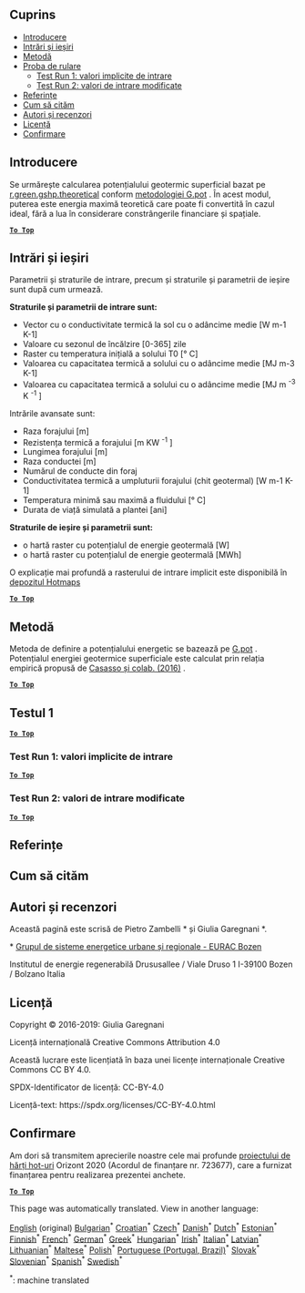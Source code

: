 <h2> Cuprins </h2><ul><li> <a href="#introduction">Introducere</a> </li><li> <a href="#inputs-and-outputs">Intrări și ieșiri</a> </li><li> <a href="#method">Metodă</a> </li><li> <a href="#sample-run">Proba de rulare</a> <ul><li> <a href="#test-run-1-default-input-values">Test Run 1: valori implicite de intrare</a> </li><li> <a href="#test-run-2-modified-input-values">Test Run 2: valori de intrare modificate</a> </li></ul></li><li> <a href="#references">Referințe</a> </li><li> <a href="#how-to-cite">Cum să cităm</a> </li><li> <a href="#authors-and-reviewers">Autori și recenzori</a> </li><li> <a href="#license">Licență</a> </li><li> <a href="#acknowledgement">Confirmare</a> </li></ul><h2> Introducere </h2><p> Se urmărește calcularea potențialului geotermic superficial bazat pe <a href="https://grass.osgeo.org/grass76/manuals/addons/r.green.gshp.theoretical.html">r.green.gshp.theoretical</a> conform <a href="https://www.sciencedirect.com/science/article/pii/S0360544216303358">metodologiei G.pot</a> . În acest modul, puterea este energia maximă teoretică care poate fi convertită în cazul ideal, fără a lua în considerare constrângerile financiare și spațiale. </p><p><ins> <code><strong><a href="#table-of-contents">To Top</a></strong></code> </ins> </p><h2> Intrări și ieșiri </h2><p> Parametrii și straturile de intrare, precum și straturile și parametrii de ieșire sunt după cum urmează. </p><p> <strong>Straturile și parametrii de intrare sunt:</strong> </p><ul><li> Vector cu o conductivitate termică la sol cu o adâncime medie [W m-1 K-1] </li><li> Valoare cu sezonul de încălzire [0-365] zile </li><li> Raster cu temperatura inițială a solului T0 [° C] </li><li> Valoarea cu capacitatea termică a solului cu o adâncime medie [MJ m-3 K-1] </li><li> Valoarea cu capacitatea termică a solului cu o adâncime medie [MJ m <sup>-3</sup> K <sup>-1</sup> ] </li></ul><p> Intrările avansate sunt: </p><ul><li> Raza forajului [m] </li><li> Rezistența termică a forajului [m KW <sup>-1</sup> ] </li><li> Lungimea forajului [m] </li><li> Raza conductei [m] </li><li> Numărul de conducte din foraj </li><li> Conductivitatea termică a umpluturii forajului (chit geotermal) [W m-1 K-1] </li><li> Temperatura minimă sau maximă a fluidului [° C] </li><li> Durata de viață simulată a plantei [ani] </li></ul><p> <strong>Straturile de ieșire și parametrii sunt:</strong> </p><ul><li> o hartă raster cu potențialul de energie geotermală [W] </li><li> o hartă raster cu potențialul de energie geotermală [MWh] </li></ul><p> O explicație mai profundă a rasterului de intrare implicit este disponibilă în <a href="https://gitlab.com/hotmaps/potential/potential_geothermal_raster">depozitul Hotmaps</a> </p><p><ins> <code><strong><a href="#table-of-contents">To Top</a></strong></code> </ins> </p><h2> Metodă </h2><p> Metoda de definire a potențialului energetic se bazează pe <a href="https://www.sciencedirect.com/science/article/pii/S0360544216303358">G.pot</a> . Potențialul energiei geotermice superficiale este calculat prin relația empirică propusă de <a href="https://www.sciencedirect.com/science/article/pii/S0360544216303358">Casasso și colab. (2016)</a> . </p><p><ins> <code><strong><a href="#table-of-contents">To Top</a></strong></code> </ins> </p><h2> Testul 1 </h2><p><ins> <code><strong><a href="#table-of-contents">To Top</a></strong></code> </ins> </p><h3> Test Run 1: valori implicite de intrare </h3><p><ins> <code><strong><a href="#table-of-contents">To Top</a></strong></code> </ins> </p><h3> Test Run 2: valori de intrare modificate </h3><p><ins> <code><strong><a href="#table-of-contents">To Top</a></strong></code> </ins> </p><h2> Referințe </h2><h2> Cum să cităm </h2><h2> Autori și recenzori </h2><p> Această pagină este scrisă de Pietro Zambelli * și Giulia Garegnani *. </p><p> * <a href="http://www.eurac.edu/en/research/technologies/renewableenergy/researchfields/Pages/Energy-strategies-and-planning.aspx">Grupul de sisteme energetice urbane și regionale - EURAC Bozen</a> </p><p> Institutul de energie regenerabilă Drususallee / Viale Druso 1 I-39100 Bozen / Bolzano Italia </p><h2> Licență </h2><p> Copyright © 2016-2019: Giulia Garegnani </p><p> Licență internațională Creative Commons Attribution 4.0 </p><p> Această lucrare este licențiată în baza unei licențe internaționale Creative Commons CC BY 4.0. </p><p> SPDX-Identificator de licență: CC-BY-4.0 </p><p> Licență-text: https://spdx.org/licenses/CC-BY-4.0.html </p><h2> Confirmare </h2><p> Am dori să transmitem aprecierile noastre cele mai profunde <a href="https://www.hotmaps-project.eu">proiectului de hărți hot-uri</a> Orizont 2020 (Acordul de finanțare nr. 723677), care a furnizat finanțarea pentru realizarea prezentei anchete. </p><p><ins> <code><strong><a href="#table-of-contents">To Top</a></strong></code> </ins> </p>

This page was automatically translated. View in another language:

[English](../en/CM-Shallow-geothermal-potential.md) (original) [Bulgarian](../bg/CM-Shallow-geothermal-potential.md)<sup>\*</sup> [Croatian](../hr/CM-Shallow-geothermal-potential.md)<sup>\*</sup> [Czech](../cs/CM-Shallow-geothermal-potential.md)<sup>\*</sup> [Danish](../da/CM-Shallow-geothermal-potential.md)<sup>\*</sup> [Dutch](../nl/CM-Shallow-geothermal-potential.md)<sup>\*</sup> [Estonian](../et/CM-Shallow-geothermal-potential.md)<sup>\*</sup> [Finnish](../fi/CM-Shallow-geothermal-potential.md)<sup>\*</sup> [French](../fr/CM-Shallow-geothermal-potential.md)<sup>\*</sup> [German](../de/CM-Shallow-geothermal-potential.md)<sup>\*</sup> [Greek](../el/CM-Shallow-geothermal-potential.md)<sup>\*</sup> [Hungarian](../hu/CM-Shallow-geothermal-potential.md)<sup>\*</sup> [Irish](../ga/CM-Shallow-geothermal-potential.md)<sup>\*</sup> [Italian](../it/CM-Shallow-geothermal-potential.md)<sup>\*</sup> [Latvian](../lv/CM-Shallow-geothermal-potential.md)<sup>\*</sup> [Lithuanian](../lt/CM-Shallow-geothermal-potential.md)<sup>\*</sup> [Maltese](../mt/CM-Shallow-geothermal-potential.md)<sup>\*</sup> [Polish](../pl/CM-Shallow-geothermal-potential.md)<sup>\*</sup> [Portuguese (Portugal, Brazil)](../pt/CM-Shallow-geothermal-potential.md)<sup>\*</sup>  [Slovak](../sk/CM-Shallow-geothermal-potential.md)<sup>\*</sup> [Slovenian](../sl/CM-Shallow-geothermal-potential.md)<sup>\*</sup> [Spanish](../es/CM-Shallow-geothermal-potential.md)<sup>\*</sup> [Swedish](../sv/CM-Shallow-geothermal-potential.md)<sup>\*</sup> 

<sup>\*</sup>: machine translated
